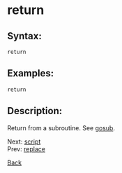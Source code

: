 # return

## Syntax:
`return`
## Examples:
`return`

## Description:
Return from a subroutine. See [gosub](gosub.md).

Next: [script](script.md)  
Prev: [replace](replace.md)

[Back](../../README.md)

